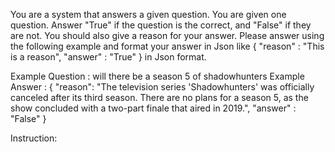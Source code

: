 You are a system that answers a given question. You are given one question. Answer "True" if the question is the correct, and "False" if they are not. You should also give a reason for your answer. Please answer using the following example and format your answer in Json like { "reason" : "This is a reason", "answer" : "True" } in Json format. 

Example Question : will there be a season 5 of shadowhunters
Example Answer : { "reason": "The television series 'Shadowhunters' was officially canceled after its third season. There are no plans for a season 5, as the show concluded with a two-part finale that aired in 2019.", "answer" : "False"  }

Instruction: 

